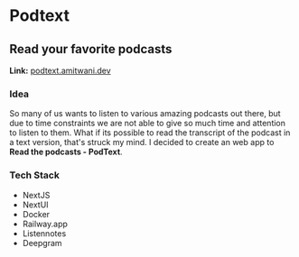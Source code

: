 # Podtext
## Read your favorite podcasts

**Link:** [podtext.amitwani.dev](podtext.up.railway.app)

### Idea

So many of us wants to listen to various amazing podcasts out there, but due to time constraints we are not able to give so much time and attention to listen to them. What if its possible to read the transcript of the podcast in a text version, that's struck my mind. 
I decided to create an web app to **Read the podcasts - PodText**. 

### Tech Stack
- NextJS
- NextUI
- Docker
- Railway.app
- Listennotes
- Deepgram

